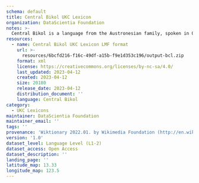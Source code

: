 ```yaml
---
schema: default
title: Central Bikol UKC Lexicon
organization: DataScientia Foundation
notes: >-
  Central Bikol is a language from the Austronesian family, spoken in Oceania. The UKC Lexicon of Central Bikol is represented as a lexico-semantic network. It consists of words, word senses, synsets, as well as sense-level and synset-level relationships.
resources:
  - name: Central Bikol UKC Lexicon LMF format
    url: >-
      resources/6bcfd216-f16c-49df-a15b-f9e1d353c196/output-bcl.zip
    format: xml
    license: https://creativecommons.org/licenses/by-nc-sa/4.0/
    last_updated: 2023-04-12
    created: 2023-04-12
    size: 20180
    release_date: 2023-04-12
    distribution_document: ''
    language: Central Bikol
category:
  - UKC Lexicons
maintainer: DataScientia Foundation
maintainer_email: ''
tags: ''
provenance: 'Wiktionary 2022.01. by Wikimedia Foundation (http://en.wiktionary.org); CogNet 2.1 by Khuyagbaatar Batsuren, National University of Mongolia (http://cognet.ukc.disi.unitn.it); MorphyNet 2.0 by Gábor Bella and Khuyagbaatar Batsuren (http://ukc.disi.unitn.it/index.php/morphynet/); Antonymy 1.0 by Gábor Bella (http://ukc.datascientia.eu); Princeton WordNet 2.1 by Princeton University (https://wordnet.princeton.edu)'
version: '1.0'
dataset_level: Language Level (L1-2)
dataset_access: Open Access
dataset_description: ''
landing_page: ''
latitude_map: 13.33
longitude_map: 123.5
---
```

